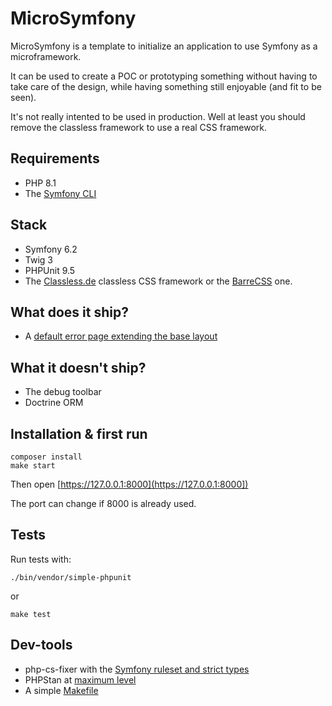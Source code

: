 # MicroSymfony

MicroSymfony is a template to initialize an application to use Symfony as a microframework.

It can be used to create a POC or prototyping something without having to take care
of the design, while having something still enjoyable (and fit to be seen).

It's not really intented to be used in production.
Well at least you should remove the classless framework to use a real CSS framework.


## Requirements

* PHP 8.1
* The [Symfony CLI](https://symfony.com/download)


## Stack

* Symfony 6.2
* Twig 3
* PHPUnit 9.5
* The [Classless.de](https://classless.de) classless CSS framework
  or the [BarreCSS](http://barecss.com/) one. 


## What does it ship?
 
* A [default error page extending the base layout](https://github.com/strangebuzz/symfony-micro/blob/main/templates/bundles/TwigBundle/Exception/error.html.twig)



## What it doesn't ship?

* The debug toolbar
* Doctrine ORM


## Installation & first run

    composer install
    make start

Then open [https://127.0.0.1:8000](https://127.0.0.1:8000])

The port can change if 8000 is already used.


## Tests

Run tests with:

    ./bin/vendor/simple-phpunit

or

    make test


## Dev-tools 
 
* php-cs-fixer with the [Symfony ruleset and strict types](https://github.com/strangebuzz/symfony-micro/blob/main/php-cs-fixer.dist.php)
* PHPStan at [maximum level](https://github.com/strangebuzz/symfony-micro/blob/main/phpstan.neon)
* A simple [Makefile](https://github.com/strangebuzz/symfony-micro/blob/main/Makefile)
